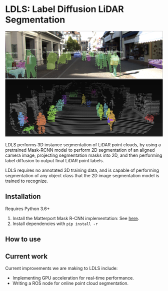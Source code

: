 # LDLS: Label Diffusion LiDAR Segmentation

![LDLS](readme_assets/kitti_example.png)

LDLS performs 3D instance segmentation of LiDAR point clouds, by using a pretrained Mask-RCNN model to perform 2D segmentation of an aligned camera image, projecting segmentation masks into 2D, and then performing label diffusion to output final LiDAR point labels.

LDLS requires no annotated 3D training data, and is capable of performing segmentation of any object class that the 2D image segmentation model is trained to recognize.

## Installation

Requires Python 3.6+

1. Install the Matterport Mask R-CNN implementation: See [here](https://github.com/matterport/Mask_RCNN).
2. Install dependencies with `pip install -r`


## How to use



## Current work

Current improvements we are making to LDLS include:

- Implementing GPU acceleration for real-time performance.
- Writing a ROS node for online point cloud segmentation.
